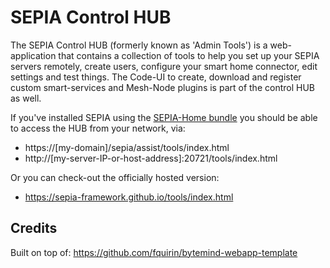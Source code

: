 # SEPIA Control HUB
The SEPIA Control HUB (formerly known as 'Admin Tools') is a web-application that contains a collection of tools to help you set up your SEPIA servers remotely, create users, configure your smart home connector, edit settings and test things. 
The Code-UI to create, download and register custom smart-services and Mesh-Node plugins is part of the control HUB as well.  
  
If you've installed SEPIA using the [SEPIA-Home bundle](https://github.com/SEPIA-Framework/sepia-installation-and-setup/releases) you should be able to access the HUB from your network, via:  
* https://[my-domain]/sepia/assist/tools/index.html  
* http://[my-server-IP-or-host-address]:20721/tools/index.html  

Or you can check-out the officially hosted version:  
* https://sepia-framework.github.io/tools/index.html  
  
## Credits
Built on top of: https://github.com/fquirin/bytemind-webapp-template
